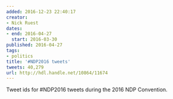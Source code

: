 ```yaml
---
added: 2016-12-23 22:40:17
creator:
- Nick Ruest
dates:
- end: 2016-04-27
  start: 2016-03-30
published: 2016-04-27
tags:
- politics
title: '#NDP2016 tweets'
tweets: 40,279
url: http://hdl.handle.net/10864/11674
---
```


Tweet ids for #NDP2016 tweets during the 2016 NDP Convention.
